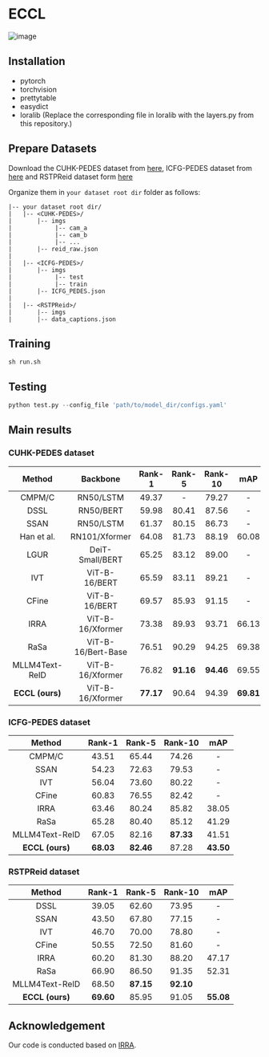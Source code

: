 # ECCL

![image](https://github.com/user-attachments/assets/ef55e733-f0c5-41db-ac89-afe7a6368e59)

## Installation
- pytorch 
- torchvision
- prettytable
- easydict
- loralib (Replace the corresponding file in loralib with the layers.py from this repository.)


## Prepare Datasets
Download the CUHK-PEDES dataset from [here](https://github.com/ShuangLI59/Person-Search-with-Natural-Language-Description), ICFG-PEDES dataset from [here](https://github.com/zifyloo/SSAN) and RSTPReid dataset form [here](https://github.com/NjtechCVLab/RSTPReid-Dataset)

Organize them in `your dataset root dir` folder as follows:
```
|-- your dataset root dir/
|   |-- <CUHK-PEDES>/
|       |-- imgs
|            |-- cam_a
|            |-- cam_b
|            |-- ...
|       |-- reid_raw.json
|
|   |-- <ICFG-PEDES>/
|       |-- imgs
|            |-- test
|            |-- train 
|       |-- ICFG_PEDES.json
|
|   |-- <RSTPReid>/
|       |-- imgs
|       |-- data_captions.json
```

## Training
```
sh run.sh
```

## Testing
```python
python test.py --config_file 'path/to/model_dir/configs.yaml'
```

## Main results
### CUHK-PEDES dataset

|     Method      |     Backbone     |  Rank-1   |  Rank-5   |  Rank-10  |    mAP    |
| :-------------: | :--------------: | :-------: | :-------: | :-------: | :-------: | 
|     CMPM/C      |    RN50/LSTM     |   49.37   |     -     |   79.27   |     -     | 
|      DSSL       |    RN50/BERT     |   59.98   |   80.41   |   87.56   |     -     | 
|      SSAN       |    RN50/LSTM     |   61.37   |   80.15   |   86.73   |     -     | 
|   Han et al.    |  RN101/Xformer   |   64.08   |   81.73   |   88.19   |   60.08   | 
|      LGUR       | DeiT-Small/BERT  |   65.25   |   83.12   |   89.00   |     -     |
|       IVT       |  ViT-B-16/BERT   |   65.59   |   83.11   |   89.21   |     -     |
|      CFine      |  ViT-B-16/BERT   |   69.57   |   85.93   |   91.15   |     -     |
| IRRA | ViT-B-16/Xformer | 73.38 | 89.93 | 93.71 | 66.13 |
|     RaSa    | ViT-B-16/Bert-Base |   76.51   |   90.29   |   94.25   |   69.38   |
|     MLLM4Text-ReID    | ViT-B-16/Xformer |   76.82   |   **91.16**   |   **94.46**   |   69.55   |
| **ECCL (ours)** | ViT-B-16/Xformer |**77.17** | 90.64 | 94.39 | **69.81** | 

### ICFG-PEDES dataset
|     Method      |  Rank-1   |  Rank-5   |  Rank-10  |    mAP    | 
| :-------------: | :-------: | :-------: | :-------: | :-------: |
|     CMPM/C      |   43.51   |   65.44   |   74.26   |     -     |
|      SSAN       |   54.23   |   72.63   |   79.53   |     -     | 
|       IVT       |   56.04   |   73.60   |   80.22   |     -     |
|      CFine      |   60.83   |   76.55   |   82.42   |     -     | 
| IRRA | 63.46 | 80.24 | 85.82 | 38.05 | 7.92 |
|    RaSa     |   65.28   |   80.40   |   85.12   |   41.29   | 
|      MLLM4Text-ReID      |   67.05   |   82.16   |   **87.33**   |     41.51     | 
| **ECCL (ours)** | **68.03** | **82.46** | 87.28 | **43.50** | 

### RSTPReid dataset

|     Method      |  Rank-1   |  Rank-5   |  Rank-10  |    mAP    |
| :-------------: | :-------: | :-------: | :-------: | :-------: |
|      DSSL       |   39.05   |   62.60   |   73.95   |     -     |
|      SSAN       |   43.50   |   67.80   |   77.15   |     -     |
|       IVT       |   46.70   |   70.00   |   78.80   |     -     |
|      CFine      |   50.55   |   72.50   |   81.60   |     -     |
| IRRA | 60.20 | 81.30 | 88.20 | 47.17 | 25.28 |
|    RaSa     |   66.90   |   86.50   |   91.35   |   52.31   |
|      MLLM4Text-ReID      |   68.50   |   **87.15**   |   **92.10**   | 
| **ECCL (ours)** | **69.60** | 85.95 | 91.05 | **55.08** |

## Acknowledgement
Our code is conducted based on [IRRA](https://github.com/anosorae/IRRA).
